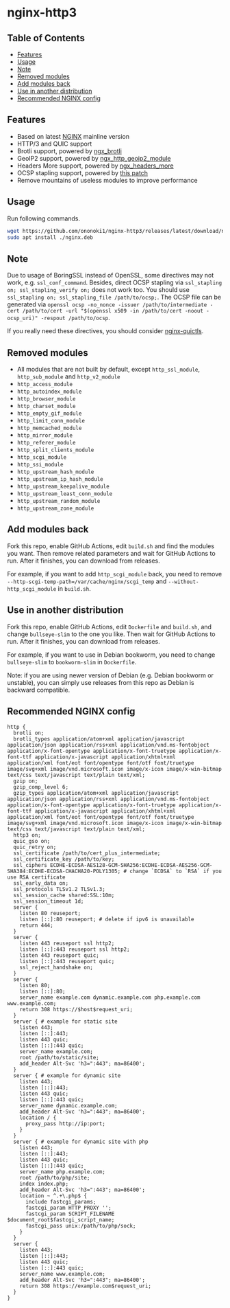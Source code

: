 # nginx-http3

## Table of Contents

- [Features](#features)
- [Usage](#usage)
- [Note](#note)
- [Removed modules](#removed-modules)
- [Add modules back](#add-modules-back)
- [Use in another distribution](#use-in-another-distribution)
- [Recommended NGINX config](#recommended-nginx-config)

## Features

- Based on latest [NGINX](https://hg.nginx.org/nginx) mainline version
- HTTP/3 and QUIC support
- Brotli support, powered by [ngx_brotli](https://github.com/google/ngx_brotli)
- GeoIP2 support, powered by [ngx_http_geoip2_module](https://github.com/leev/ngx_http_geoip2_module)
- Headers More support, powered by [ngx_headers_more](https://github.com/openresty/headers-more-nginx-module)
- OCSP stapling support, powered by [this patch](https://github.com/kn007/patch/blob/master/Enable_BoringSSL_OCSP.patch)
- Remove mountains of useless modules to improve performance

## Usage

Run following commands.

```bash
wget https://github.com/ononoki1/nginx-http3/releases/latest/download/nginx.deb
sudo apt install ./nginx.deb
```

## Note

Due to usage of BoringSSL instead of OpenSSL, some directives may not work, e.g. `ssl_conf_command`. Besides, direct OCSP stapling via `ssl_stapling on; ssl_stapling_verify on;` does not work too. You should use `ssl_stapling on; ssl_stapling_file /path/to/ocsp;`. The OCSP file can be generated via `openssl ocsp -no_nonce -issuer /path/to/intermediate -cert /path/to/cert -url "$(openssl x509 -in /path/to/cert -noout -ocsp_uri)" -respout /path/to/ocsp`.

If you really need these directives, you should consider [nginx-quictls](https://github.com/ononoki1/nginx-quictls).

## Removed modules

- All modules that are not built by default, except `http_ssl_module`, `http_sub_module` and `http_v2_module`
- `http_access_module`
- `http_autoindex_module`
- `http_browser_module`
- `http_charset_module`
- `http_empty_gif_module`
- `http_limit_conn_module`
- `http_memcached_module`
- `http_mirror_module`
- `http_referer_module`
- `http_split_clients_module`
- `http_scgi_module`
- `http_ssi_module`
- `http_upstream_hash_module`
- `http_upstream_ip_hash_module`
- `http_upstream_keepalive_module`
- `http_upstream_least_conn_module`
- `http_upstream_random_module`
- `http_upstream_zone_module`

## Add modules back

Fork this repo, enable GitHub Actions, edit `build.sh` and find the modules you want. Then remove related parameters and wait for GitHub Actions to run. After it finishes, you can download from releases.

For example, if you want to add `http_scgi_module` back, you need to remove `--http-scgi-temp-path=/var/cache/nginx/scgi_temp` and `--without-http_scgi_module` in `build.sh`.

## Use in another distribution

Fork this repo, enable GitHub Actions, edit `Dockerfile` and `build.sh`, and change `bullseye-slim` to the one you like. Then wait for GitHub Actions to run. After it finishes, you can download from releases.

For example, if you want to use in Debian bookworm, you need to change `bullseye-slim` to `bookworm-slim` in `Dockerfile`.

Note: if you are using newer version of Debian (e.g. Debian bookworm or unstable), you can simply use releases from this repo as Debian is backward compatible.

## Recommended NGINX config

```nginx
http {
  brotli on;
  brotli_types application/atom+xml application/javascript application/json application/rss+xml application/vnd.ms-fontobject application/x-font-opentype application/x-font-truetype application/x-font-ttf application/x-javascript application/xhtml+xml application/xml font/eot font/opentype font/otf font/truetype image/svg+xml image/vnd.microsoft.icon image/x-icon image/x-win-bitmap text/css text/javascript text/plain text/xml;
  gzip on;
  gzip_comp_level 6;
  gzip_types application/atom+xml application/javascript application/json application/rss+xml application/vnd.ms-fontobject application/x-font-opentype application/x-font-truetype application/x-font-ttf application/x-javascript application/xhtml+xml application/xml font/eot font/opentype font/otf font/truetype image/svg+xml image/vnd.microsoft.icon image/x-icon image/x-win-bitmap text/css text/javascript text/plain text/xml;
  http3 on;
  quic_gso on;
  quic_retry on;
  ssl_certificate /path/to/cert_plus_intermediate;
  ssl_certificate_key /path/to/key;
  ssl_ciphers ECDHE-ECDSA-AES128-GCM-SHA256:ECDHE-ECDSA-AES256-GCM-SHA384:ECDHE-ECDSA-CHACHA20-POLY1305; # change `ECDSA` to `RSA` if you use RSA certificate
  ssl_early_data on;
  ssl_protocols TLSv1.2 TLSv1.3;
  ssl_session_cache shared:SSL:10m;
  ssl_session_timeout 1d;
  server {
    listen 80 reuseport;
    listen [::]:80 reuseport; # delete if ipv6 is unavailable
    return 444;
  }
  server {
    listen 443 reuseport ssl http2;
    listen [::]:443 reuseport ssl http2;
    listen 443 reuseport quic;
    listen [::]:443 reuseport quic;
    ssl_reject_handshake on;
  }
  server {
    listen 80;
    listen [::]:80;
    server_name example.com dynamic.example.com php.example.com www.example.com;
    return 308 https://$host$request_uri;
  }
  server { # example for static site
    listen 443;
    listen [::]:443;
    listen 443 quic;
    listen [::]:443 quic;
    server_name example.com;
    root /path/to/static/site;
    add_header Alt-Svc 'h3=":443"; ma=86400';
  }
  server { # example for dynamic site
    listen 443;
    listen [::]:443;
    listen 443 quic;
    listen [::]:443 quic;
    server_name dynamic.example.com;
    add_header Alt-Svc 'h3=":443"; ma=86400';
    location / {
      proxy_pass http://ip:port;
    }
  }
  server { # example for dynamic site with php
    listen 443;
    listen [::]:443;
    listen 443 quic;
    listen [::]:443 quic;
    server_name php.example.com;
    root /path/to/php/site;
    index index.php;
    add_header Alt-Svc 'h3=":443"; ma=86400';
    location ~ ^.+\.php$ {
      include fastcgi_params;
      fastcgi_param HTTP_PROXY '';
      fastcgi_param SCRIPT_FILENAME $document_root$fastcgi_script_name;
      fastcgi_pass unix:/path/to/php/sock;
    }
  }
  server {
    listen 443;
    listen [::]:443;
    listen 443 quic;
    listen [::]:443 quic;
    server_name www.example.com;
    add_header Alt-Svc 'h3=":443"; ma=86400';
    return 308 https://example.com$request_uri;
  }
}
```
